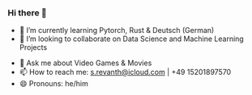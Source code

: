 ### Hi there 👋

<!--
**revanth-s/revanth-s** is a ✨ _special_ ✨ repository because its `README.md` (this file) appears on your GitHub profile.

Here are some ideas to get you started:
-->

<!-- - 🔭 I’m currently working on ... -->
- 🌱 I’m currently learning Pytorch, Rust & Deutsch (German)
- 👯 I’m looking to collaborate on Data Science and Machine Learning Projects
<!-- - 🤔 I’m looking for help with ... -->
- 💬 Ask me about Video Games & Movies
- 📫 How to reach me: s.revanth@icloud.com | +49 15201897570
- 😄 Pronouns: he/him
<!-- - ⚡ Fun fact: ... -->
